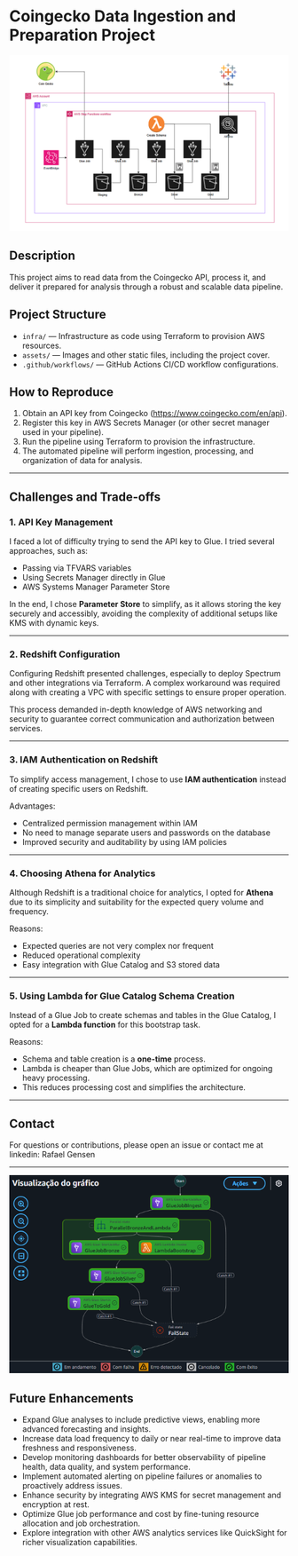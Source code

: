 # Coingecko Data Ingestion and Preparation Project

![Project Cover](./assets/architecture3.png)

## Description

This project aims to read data from the Coingecko API, process it, and deliver it prepared for analysis through a robust and scalable data pipeline.
 

## Project Structure

- `infra/` — Infrastructure as code using Terraform to provision AWS resources.
- `assets/` — Images and other static files, including the project cover.
- `.github/workflows/` — GitHub Actions CI/CD workflow configurations.

## How to Reproduce

1. Obtain an API key from Coingecko (https://www.coingecko.com/en/api).
2. Register this key in AWS Secrets Manager (or other secret manager used in your pipeline).
3. Run the pipeline using Terraform to provision the infrastructure.
4. The automated pipeline will perform ingestion, processing, and organization of data for analysis.

---

## Challenges and Trade-offs

### 1. API Key Management

I faced a lot of difficulty trying to send the API key to Glue. I tried several approaches, such as:

- Passing via TFVARS variables
- Using Secrets Manager directly in Glue
- AWS Systems Manager Parameter Store

In the end, I chose **Parameter Store** to simplify, as it allows storing the key securely and accessibly, avoiding the complexity of additional setups like KMS with dynamic keys.

--- 

### 2. Redshift Configuration

Configuring Redshift presented challenges, especially to deploy Spectrum and other integrations via Terraform. A complex workaround was required along with creating a VPC with specific settings to ensure proper operation.

This process demanded in-depth knowledge of AWS networking and security to guarantee correct communication and authorization between services.

---

### 3. IAM Authentication on Redshift

To simplify access management, I chose to use **IAM authentication** instead of creating specific users on Redshift.

Advantages:

- Centralized permission management within IAM
- No need to manage separate users and passwords on the database
- Improved security and auditability by using IAM policies

---

### 4. Choosing Athena for Analytics

Although Redshift is a traditional choice for analytics, I opted for **Athena** due to its simplicity and suitability for the expected query volume and frequency.

Reasons:

- Expected queries are not very complex nor frequent
- Reduced operational complexity
- Easy integration with Glue Catalog and S3 stored data

---

### 5. Using Lambda for Glue Catalog Schema Creation

Instead of a Glue Job to create schemas and tables in the Glue Catalog, I opted for a **Lambda function** for this bootstrap task.

Reasons:

- Schema and table creation is a **one-time** process.
- Lambda is cheaper than Glue Jobs, which are optimized for ongoing heavy processing.
- This reduces processing cost and simplifies the architecture.

---

## Contact

For questions or contributions, please open an issue or contact me at linkedin: Rafael Gensen

---

![Execution](./assets/pipeline_v3_execution.png)

## Future Enhancements 

- Expand Glue analyses to include predictive views, enabling more advanced forecasting and insights.
- Increase data load frequency to daily or near real-time to improve data freshness and responsiveness.
- Develop monitoring dashboards for better observability of pipeline health, data quality, and system performance.
- Implement automated alerting on pipeline failures or anomalies to proactively address issues.
- Enhance security by integrating AWS KMS for secret management and encryption at rest.
- Optimize Glue job performance and cost by fine-tuning resource allocation and job orchestration.
- Explore integration with other AWS analytics services like QuickSight for richer visualization capabilities.
